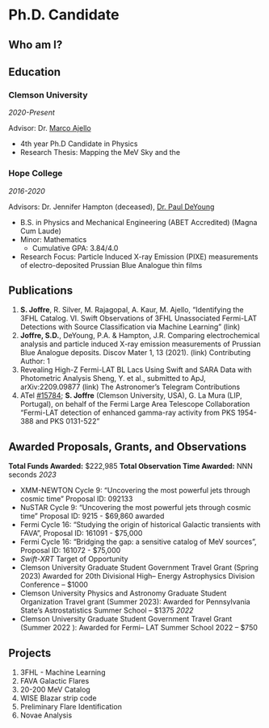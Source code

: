 
# Ph.D. Candidate

## Who am I?


## Education
### Clemson University
_2020-Present_

Advisor: Dr. [Marco Ajello](https://science.clemson.edu/cosmicorigins/) 
- 4th year Ph.D Candidate in Physics
- Research Thesis: Mapping the MeV Sky and the 

### Hope College
_2016-2020_

Advisors: Dr. Jennifer Hampton (deceased), [Dr. Paul DeYoung](https://hope.edu/directory/people/deyoung-paul/index.html)
- B.S. in Physics and Mechanical Engineering (ABET Accredited) (Magna Cum Laude)
- Minor: Mathematics
    - Cumulative GPA: 3.84/4.0
 - Research Focus: Particle Induced X-ray Emission (PIXE) measurements of electro-deposited Prussian Blue Analogue thin films

## Publications
1.	**S. Joffre**, R. Silver, M. Rajagopal, A. Kaur, M. Ajello, “Identifying the 3FHL Catalog. VI. Swift Observations of 3FHL Unassociated Fermi-LAT Detections with Source Classification via Machine Learning” (link) 
2.	**Joffre, S.D.**, DeYoung, P.A. & Hampton, J.R. Comparing electrochemical analysis and particle induced X-ray emission measurements of Prussian Blue Analogue deposits. Discov Mater 1, 13 (2021). (link) 
Contributing Author: 1
1.	Revealing High-Z Fermi-LAT BL Lacs Using Swift and SARA Data with Photometric Analysis Sheng, Y. et al., submitted to ApJ, arXiv:2209.09877 (link)
The Astronomer’s Telegram Contributions
1.	ATel [#15784](https://www.astronomerstelegram.org/?read=15784%20);  **S. Joffre** (Clemson University, USA), G. La Mura (LIP, Portugal), on behalf of the Fermi Large Area Telescope Collaboration “Fermi-LAT detection of enhanced gamma-ray activity from PKS 1954-388 and PKS 0131-522”

## Awarded Proposals, Grants, and Observations
**Total Funds Awarded:** $222,985
**Total Observation Time Awarded:** NNN seconds
_2023_
- XMM-NEWTON Cycle 9: “Uncovering the most powerful jets through cosmic time” Proposal ID: 092133 
-	NuSTAR Cycle 9: “Uncovering the most powerful jets through cosmic time” Proposal ID: 9215 - $69,860 awarded
-	Fermi Cycle 16: “Studying the origin of historical Galactic transients with FAVA”, Proposal ID: 161091 - $75,000
-	Fermi Cycle 16: “Bridging the gap: a sensitive catalog of MeV sources”, Proposal ID: 161072 - $75,000
-	_Swift-XRT_ Target of Opportunity
- Clemson University Graduate Student Government Travel Grant (Spring 2023) Awarded for 20th Divisional High– Energy Astrophysics Division Conference – $1000
- Clemson University Physics and Astronomy Graduate Student Organization Travel grant (Summer 2023): Awarded for Pennsylvania State’s Astrostatistics Summer School – $1375
_2022_
- Clemson University Graduate Student Government Travel Grant (Summer 2022 ): Awarded for Fermi– LAT Summer School 2022 – $750


## Projects
1. 3FHL - Machine Learning
2. FAVA Galactic Flares
3. 20-200 MeV Catalog
4. WISE Blazar strip code
5. Preliminary Flare Identification
6. Novae Analysis

